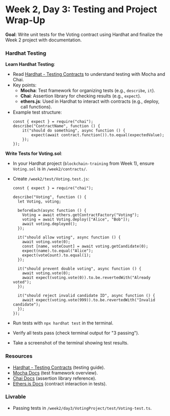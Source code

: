 # Week 2, Day 3: Testing and Project Wrap-Up

**Goal**: Write unit tests for the Voting contract using Hardhat and finalize the Week 2 project with documentation.

### Hardhat Testing

**Learn Hardhat Testing**:

- Read [Hardhat - Testing Contracts](https://v2.hardhat.org/hardhat-runner/docs/guides/test-contracts) to understand testing with Mocha and Chai.
- Key points:
  - **Mocha**: Test framework for organizing tests (e.g., `describe`, `it`).
  - **Chai**: Assertion library for checking results (e.g., `expect`).
  - **ethers.js**: Used in Hardhat to interact with contracts (e.g., deploy, call functions).
- Example test structure:
  ```
  const { expect } = require("chai");
  describe("ContractName", function () {
      it("should do something", async function () {
          expect(await contract.function()).to.equal(expectedValue);
      });
  });
  ```

**Write Tests for Voting.sol**:

- In your Hardhat project (`blockchain-training` from Week 1), ensure `Voting.sol` is in `/week2/contracts/`.
- Create `/week2/test/Voting.test.js`:

  ```
  const { expect } = require("chai");

  describe("Voting", function () {
    let Voting, voting;

    beforeEach(async function () {
      Voting = await ethers.getContractFactory("Voting");
      voting = await Voting.deploy(["Alice", "Bob"]);
      await voting.deployed();
    });

    it("should allow voting", async function () {
      await voting.vote(0);
      const [name, voteCount] = await voting.getCandidate(0);
      expect(name).to.equal("Alice");
      expect(voteCount).to.equal(1);
    });

    it("should prevent double voting", async function () {
      await voting.vote(0);
      await expect(voting.vote(0)).to.be.revertedWith("Already voted");
    });

    it("should reject invalid candidate ID", async function () {
      await expect(voting.vote(999)).to.be.revertedWith("Invalid candidate");
    });
  });
  ```

- Run tests with `npx hardhat test` in the terminal.
- Verify all tests pass (check terminal output for "3 passing").
- Take a screenshot of the terminal showing test results.

### Resources

- [Hardhat - Testing Contracts](https://v2.hardhat.org/hardhat-runner/docs/guides/test-contracts) (testing guide).
- [Mocha Docs](https://mochajs.org/) (test framework overview).
- [Chai Docs](https://www.chaijs.com/) (assertion library reference).
- [Ethers.js Docs](https://docs.ethers.io/v5/) (contract interaction in tests).

### Livrable

- Passing tests in `/week2/day3/VotingProject/test/Voting-test.ts`.
